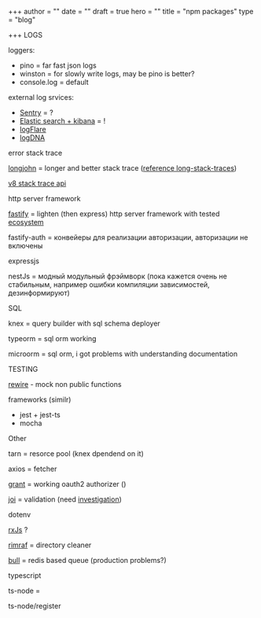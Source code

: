 +++
author = ""
date = ""
draft = true
hero = ""
title = "npm packages"
type = "blog"

+++
LOGS

loggers:

* pino = far fast json logs
* winston = for slowly write logs, may be pino is better?
* console.log = default

external log srvices:

* [Sentry](https://sentry.io/pricing/) = ?
* [Elastic search + kibana](https://www.elastic.co/downloads/) = !
* [logFlare](https://logflare.app/pricing#backend)
* [logDNA](https://www.logdna.com/)

error stack trace

[longjohn](https://github.com/mattinsler/longjohn) = longer and better stack trace ([reference long-stack-traces]())

[v8 stack trace api ](https://v8.dev/docs/stack-trace-api)

http server framework

[fastify](https://www.fastify.io/ecosystem/) = lighten (then express) http server framework with tested [ecosystem](https://www.fastify.io/ecosystem/)

fastify-auth = конвейеры для реализации авторизации, авторизации не включены

expressjs

nestJs = модный модульный фрэймворк (пока кажется очень не стабильным, например ошибки компиляции зависимостей, дезинформируют) 

SQL

knex = query builder with sql schema deployer

typeorm = sql orm working

microorm = sql orm, i got problems with understanding documentation

TESTING

[rewire](https://github.com/jhnns/rewire) - mock non public functions

frameworks (similr)

* jest + jest-ts
* mocha

Other

tarn = resorce pool (knex dpendend on it)

axios = fetcher

[grant](https://github.com/simov/grant) = working oauth2 authorizer ()

[joi](https://github.com/sideway/joi) = validation (need [investigation](https://dev.to/olufemi/validation-joi-brings-you-joy-fof))

dotenv

[rxJs](https://rxjs.dev/guide/) ?

[rimraf](https://github.com/isaacs/rimraf) = directory cleaner

[bull]() = redis based queue (production problems?)

typescript 

ts-node = 

ts-node/register